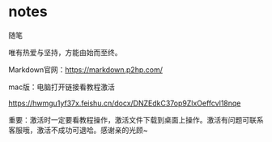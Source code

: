 # notes
随笔

唯有热爱与坚持，方能由始而至终。

Markdown官网：https://markdown.p2hp.com/

mac版：电脑打开链接看教程激活

https://hwmgu1yf37x.feishu.cn/docx/DNZEdkC37op9ZlxOeffcvl18nqe

重要：激活时一定要看教程操作，激活文件下载到桌面上操作。激活有问题可联系客服哦，激活不成功可退哈。感谢亲的光顾~
